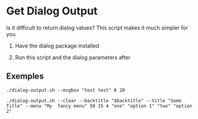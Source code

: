 # Get Dialog Output

Is it difficult to return dialog values? This script makes it much simpler for you

1. Have the dialog package installed

2. Run this script and the dialog parameters after

## Exemples

`./dialog-output.sh --msgbox "test test" 6 20`

`./dialog-output.sh --clear --backtitle "$backtitle" --title "Some Title" --menu "My  fancy menu" 50 15 4 "one" "option 1" "two" "option 2"`